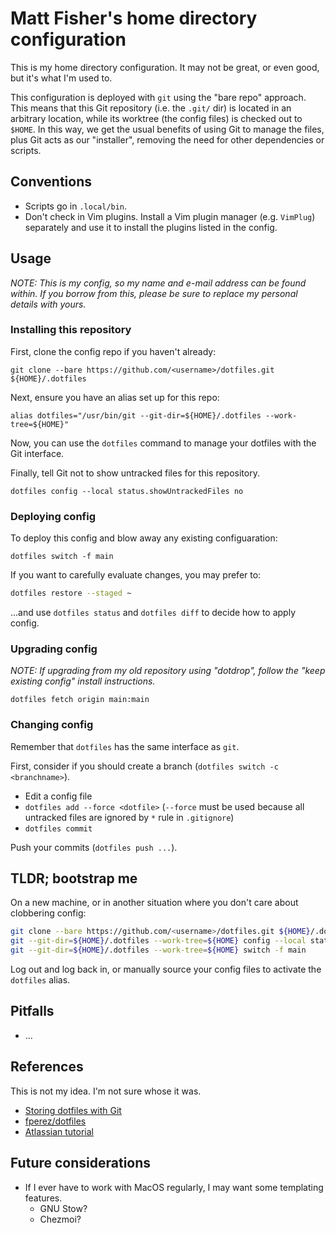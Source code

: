 # Matt Fisher's home directory configuration

This is my home directory configuration. It may not be great, or even good, but
it's what I'm used to.

This configuration is deployed with `git` using the "bare repo" approach. This
means that this Git repository (i.e. the `.git/` dir) is located in an
arbitrary location, while its worktree (the config files) is checked out to
`$HOME`. In this way, we get the usual benefits of using Git to manage the
files, plus Git acts as our "installer", removing the need for other
dependencies or scripts.


## Conventions

* Scripts go in `.local/bin`.
* Don't check in Vim plugins. Install a Vim plugin manager (e.g. `VimPlug`)
  separately and use it to install the plugins listed in the config.


## Usage

*NOTE: This is my config, so my name and e-mail address can be found within. If
you borrow from this, please be sure to replace my personal details with yours.*


### Installing this repository

First, clone the config repo if you haven't already:

```
git clone --bare https://github.com/<username>/dotfiles.git ${HOME}/.dotfiles
```

Next, ensure you have an alias set up for this repo:

```
alias dotfiles="/usr/bin/git --git-dir=${HOME}/.dotfiles --work-tree=${HOME}"
```

Now, you can use the `dotfiles` command to manage your dotfiles with the Git
interface.

Finally, tell Git not to show untracked files for this repository.

```
dotfiles config --local status.showUntrackedFiles no
```


### Deploying config

To deploy this config and blow away any existing configuaration:

```
dotfiles switch -f main
```

If you want to carefully evaluate changes, you may prefer to:

```bash
dotfiles restore --staged ~
```

...and use `dotfiles status` and `dotfiles diff` to decide how to apply config.


### Upgrading config

*NOTE: If upgrading from my old repository using "dotdrop", follow the "keep
existing config" install instructions.*

```
dotfiles fetch origin main:main
```


### Changing config

Remember that `dotfiles` has the same interface as `git`.

First, consider if you should create a branch (`dotfiles switch -c <branchname>`).

* Edit a config file
* `dotfiles add --force <dotfile>` (`--force` must be used because all
  untracked files are ignored by `*` rule in `.gitignore`)
* `dotfiles commit`

Push your commits (`dotfiles push ...`).


## TLDR; bootstrap me

On a new machine, or in another situation where you don't care about clobbering config:

```bash
git clone --bare https://github.com/<username>/dotfiles.git ${HOME}/.dotfiles
git --git-dir=${HOME}/.dotfiles --work-tree=${HOME} config --local status.showUntrackedFiles no
git --git-dir=${HOME}/.dotfiles --work-tree=${HOME} switch -f main
```

Log out and log back in, or manually source your config files to activate the
`dotfiles` alias.


## Pitfalls

* ...


## References

This is not my idea. I'm not sure whose it was.

* [Storing dotfiles with Git](https://web.archive.org/web/20221130142525/https://engineeringwith.kalkayan.io/series/developer-experience/storing-dotfiles-with-git-this-is-the-way/)
* [fperez/dotfiles](https://github.com/fperez/dotfiles/blob/main/.README.md)
* [Atlassian tutorial](https://www.atlassian.com/git/tutorials/dotfiles)


## Future considerations

* If I ever have to work with MacOS regularly, I may want some templating features.
    * GNU Stow?
    * Chezmoi?
